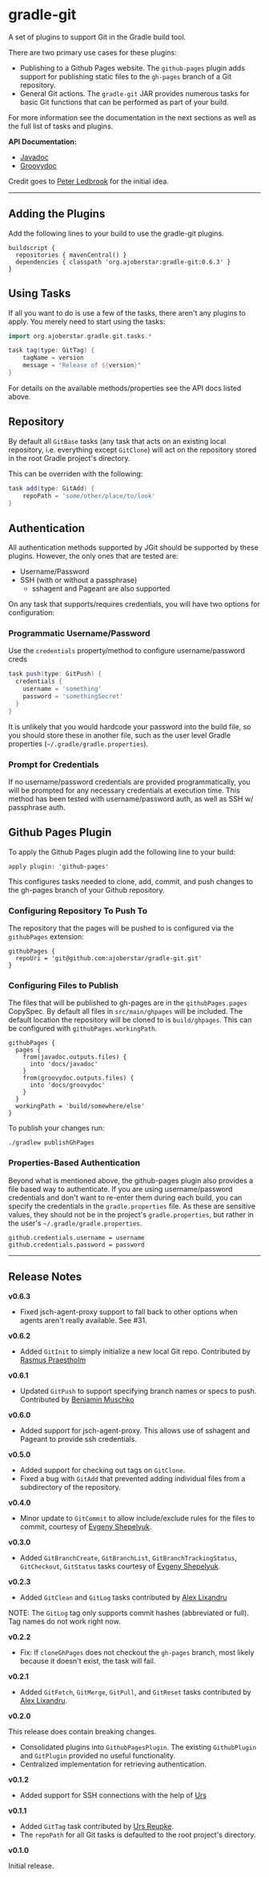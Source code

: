# gradle-git

A set of plugins to support Git in the Gradle build tool.

There are two primary use cases for these plugins:
* Publishing to a Github Pages website.  The `github-pages` plugin adds support
for publishing static files to the `gh-pages` branch of a Git repository.
* General Git actions.  The `gradle-git` JAR provides numerous tasks
for basic Git functions that can be performed as part of your build.

For more information see the documentation in the next sections as well as
the full list of tasks and plugins.

**API Documentation:**

* [Javadoc](http://ajoberstar.org/gradle-git/docs/javadoc)
* [Groovydoc](http://ajoberstar.org/gradle-git/docs/groovydoc)

Credit goes to [Peter Ledbrook](https://github.com/pledbrook) for the initial idea.

---

## Adding the Plugins

Add the following lines to your build to use the gradle-git plugins.

    buildscript {
      repositories { mavenCentral() }
      dependencies { classpath 'org.ajoberstar:gradle-git:0.6.3' }
    }

## Using Tasks

If all you want to do is use a few of the tasks, there aren't any plugins
to apply.  You merely need to start using the tasks:

```groovy
import org.ajoberstar.gradle.git.tasks.*

task tag(type: GitTag) {
	tagName = version
	message = "Release of ${version}"
}
```

For details on the available methods/properties see the API docs listed above.

## Repository

By default all `GitBase` tasks (any task that acts on an existing local
repository, i.e. everything except `GitClone`) will act on the repository
stored in the root Gradle project's directory.

This can be overriden with the following:

```groovy
task add(type: GitAdd) {
	repoPath = 'some/other/place/to/look'
}
```

## Authentication

All authentication methods supported by JGit should be supported by these
plugins.  However, the only ones that are tested are:
* Username/Password
* SSH (with or without a passphrase)
  * sshagent and Pageant are also supported

On any task that supports/requires credentials, you will have two options for
configuration:

### Programmatic Username/Password

Use the `credentials` property/method to configure username/password creds

```groovy
task push(type: GitPush) {
  credentials {
    username = 'something'
    password = 'somethingSecret'
  }
}
```

It is unlikely that you would hardcode your password into the build file, so
you should store these in another file, such as the user level Gradle properties
(`~/.gradle/gradle.properties`).

### Prompt for Credentials

If no username/password credentials are provided programmatically, you will be
prompted for any necessary credentials at execution time.  This method has been
tested with username/password auth, as well as SSH w/ passphrase auth.

## Github Pages Plugin

To apply the Github Pages plugin add the following line to your build:

    apply plugin: 'github-pages'

This configures tasks needed to clone, add, commit, and push changes to the
gh-pages branch of your Github repository.

### Configuring Repository To Push To

The repository that the pages will be pushed to is configured via the
`githubPages` extension:

```
githubPages {
  repoUri = 'git@github.com:ajoberstar/gradle-git.git'
}
```

### Configuring Files to Publish

The files that will be published to gh-pages are in the `githubPages.pages`
CopySpec. By default all files in `src/main/ghpages` will be included. The
default location the repository will be cloned to is `build/ghpages`. This
can be configured with `githubPages.workingPath`.

```
githubPages {
  pages {
    from(javadoc.outputs.files) {
      into 'docs/javadoc'
    }
    from(groovydoc.outputs.files) {
      into 'docs/groovydoc'
    }
  }
  workingPath = 'build/somewhere/else'
}
```

To publish your changes run:

```
./gradlew publishGhPages
```

### Properties-Based Authentication

Beyond what is mentioned above, the github-pages plugin also provides a
file based way to authenticate.  If you are using username/password
credentials and don't want to re-enter them during each build, you can
specify the credentials in the `gradle.properties` file.  As these are
sensitive values, they should not be in the project's `gradle.properties`,
but rather in the user's `~/.gradle/gradle.properties`.

```
github.credentials.username = username
github.credentials.password = password
```

---

## Release Notes

**v0.6.3**
* Fixed jsch-agent-proxy support to fall back to other options when agents aren't really available. See #31.

**v0.6.2**
* Added `GitInit` to simply initialize a new local Git repo. Contributed by [Rasmus Praestholm](https://github.com/Cervator)

**v0.6.1**
* Updated `GitPush` to support specifying branch names or specs to push. Contributed by [Benjamin Muschko](https://github.com/bmuschko)

**v0.6.0**
* Added support for jsch-agent-proxy. This allows use of sshagent and Pageant to provide ssh credentials.

**v0.5.0**

* Added support for checking out tags on `GitClone`.
* Fixed a bug with `GitAdd` that prevented  adding individual files from a subdirectory of the repository.

**v0.4.0**

* Minor update to `GitCommit` to allow include/exclude rules for the files to commit, courtesy of [Evgeny Shepelyuk](https://github.com/eshepelyuk).

**v0.3.0**

* Added `GitBranchCreate`, `GitBranchList`, `GitBranchTrackingStatus`, `GitCheckout`, `GitStatus`
tasks courtesy of [Evgeny Shepelyuk](https://github.com/eshepelyuk).

**v0.2.3**

* Added `GitClean` and `GitLog` tasks contributed by [Alex Lixandru](https://github.com/alixandru)

NOTE: The `GitLog` tag only supports commit hashes (abbreviated or full).  Tag names do not work
right now.

**v0.2.2**

* Fix: If `cloneGhPages` does not checkout the `gh-pages` branch, most likely because it doesn't
exist, the task will fail.

**v0.2.1**

* Added `GitFetch`, `GitMerge`, `GitPull`, and `GitReset` tasks contributed
by [Alex Lixandru](https://github.com/alixandru).

**v0.2.0**

This release does contain breaking changes.

* Consolidated plugins into `GithubPagesPlugin`.  The existing `GithubPlugin`
and `GitPlugin` provided no useful functionality.
* Centralized implementation for retrieving authentication.

**v0.1.2**

* Added support for SSH connections with the help of [Urs](https://github.com/UrsKR)

**v0.1.1**

* Added `GitTag` task contributed by [Urs Reupke](https://github.com/UrsKR).
* The `repoPath` for all Git tasks is defaulted to the root project's directory.

**v0.1.0**

Initial release.

